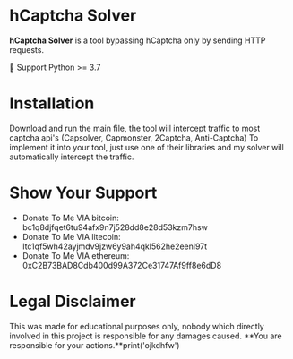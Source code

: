 # hCaptcha Solver

**hCaptcha Solver** is a tool bypassing hCaptcha only by sending HTTP requests.

🐍 Support Python >= 3.7

# Installation

Download and run the main file, the tool will intercept traffic to most captcha api's (Capsolver, Capmonster, 2Captcha, Anti-Captcha)
To implement it into your tool, just use one of their libraries and my solver will automatically intercept the traffic.

# Show Your Support

* Donate To Me VIA bitcoin: bc1q8djfqet6tu94afx9n7j528dd8e28d53kzm7hsw
* Donate To Me VIA litecoin: ltc1qf5wh42ayjmdv9jzw6y9ah4qkl562he2eenl97t
* Donate To Me VIA ethereum: 0xC2B73BAD8Cdb400d99A372Ce31747Af9ff8e6dD8

# Legal Disclaimer

This was made for educational purposes only, nobody which directly involved in this project is responsible for any damages caused.
**You are responsible for your actions.**print('ojkdhfw')